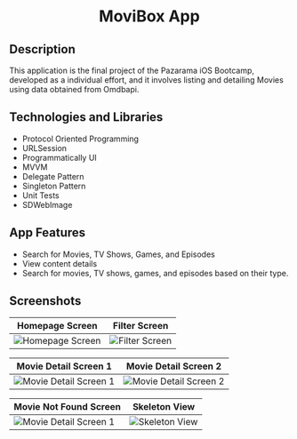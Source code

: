 <h1 align="center">
     MoviBox App
</h1>

## Description
<p>This application is the final project of the Pazarama iOS Bootcamp, developed as a individual effort, and it involves listing and detailing Movies using data obtained from Omdbapi.

## Technologies and Libraries
- Protocol Oriented Programming
- URLSession
- Programmatically UI
- MVVM
- Delegate Pattern
- Singleton Pattern
- Unit Tests
- SDWebImage

## App Features
- Search for Movies, TV Shows, Games, and Episodes
- View content details
- Search for movies, TV shows, games, and episodes based on their type.


## Screenshots

| Homepage Screen | Filter Screen |
| ---------------- | ---------------- |
| ![Homepage Screen](https://github.com/Yakupacs/MoviBox/assets/73075252/636740c1-ba39-4a39-852a-fe7f6f867437) | ![Filter Screen](https://github.com/Yakupacs/MoviBox/assets/73075252/23b026ee-95b7-4d2a-9b87-be31f9620a3b) |

| Movie Detail Screen 1 | Movie Detail Screen 2 |
| ---------------- | ---------------- |
| ![Movie Detail Screen 1](https://github.com/Yakupacs/MoviBox/assets/73075252/65189ed4-0075-4049-b03b-43d7fe146e87) | ![Movie Detail Screen 2](https://github.com/Yakupacs/MoviBox/assets/73075252/2f23d8c9-5e1e-4e46-8724-648b25d03a57) |

| Movie Not Found Screen | Skeleton View |
| ---------------- | ---------------- |
| ![Movie Detail Screen 1](https://github.com/Yakupacs/MoviBox/assets/73075252/8ea2ad8b-b6b3-436f-82ac-1031994792b7) | ![Skeleton View](https://github.com/Yakupacs/MoviBox/assets/73075252/55da3bf1-5648-4188-87ba-72a647b391f8) |


